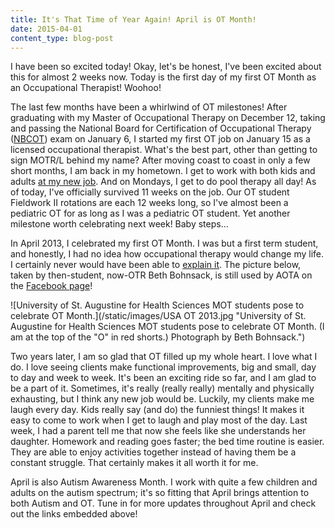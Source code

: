 ```yaml
---
title: It's That Time of Year Again! April is OT Month!
date: 2015-04-01
content_type: blog-post
---
```

I have been so excited today! Okay, let's be honest, I've been excited about this for almost 2 weeks now. Today is the first day of my first OT Month as an Occupational Therapist! Woohoo!

The last few months have been a whirlwind of OT milestones! After graduating with my Master of Occupational Therapy on December 12, taking and passing the National Board for Certification of Occupational Therapy ([NBCOT](http://www.nbcot.org/public)) exam on January 6, I started my first OT job on January 15 as a licensed occupational therapist. What's the best part, other than getting to sign MOTR/L behind my name? After moving coast to coast in only a few short months, I am back in my hometown. I get to work with both kids and adults [at my new job](http://www.climbingtreetherapy.com/). And on Mondays, I get to do pool therapy all day! As of today, I've officially survived 11 weeks on the job. Our OT student Fieldwork II rotations are each 12 weeks long, so I've almost been a pediatric OT for as long as I was a pediatric OT student. Yet another milestone worth celebrating next week! Baby steps...

In April 2013, I celebrated my first OT Month. I was but a first term student, and honestly, I had no idea how occupational therapy would change my life. I certainly never would have been able to [explain it](http://www.aota.org/About-Occupational-Therapy.aspx). The picture below, taken by then-student, now-OTR Beth Bohnsack, is still used by AOTA on the [Facebook page](https://www.facebook.com/AmericanOccupationalTherapyAssociationAOTA?fref=ts)! 

![University of St. Augustine for Health Sciences MOT students pose to celebrate OT Month.](/static/images/USA OT 2013.jpg "University of St. Augustine for Health Sciences MOT students pose to celebrate OT Month. \(I am at the top of the \"O\" in red shorts.\) Photograph by Beth Bohnsack.")

Two years later, I am so glad that OT filled up my whole heart. I love what I do. I love seeing clients make functional improvements, big and small, day to day and week to week. It's been an exciting ride so far, and I am glad to be a part of it. Sometimes, it's really (really really) mentally and physically exhausting, but I think any new job would be. Luckily, my clients make me laugh every day. Kids really say (and do) the funniest things! It makes it easy to come to work when I get to laugh and play most of the day. Last week, I had a parent tell me that now she feels like she understands her daughter. Homework and reading goes faster; the bed time routine is easier. They are able to enjoy activities together instead of having them be a constant struggle. That certainly makes it all worth it for me. 

April is also Autism Awareness Month. I work with quite a few children and adults on the autism spectrum; it's so fitting that April brings attention to both Autism and OT. Tune in for more updates throughout April and check out the links embedded above!